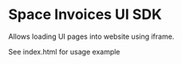 # Space Invoices UI SDK

Allows loading UI pages into website using iframe.

See index.html for usage example